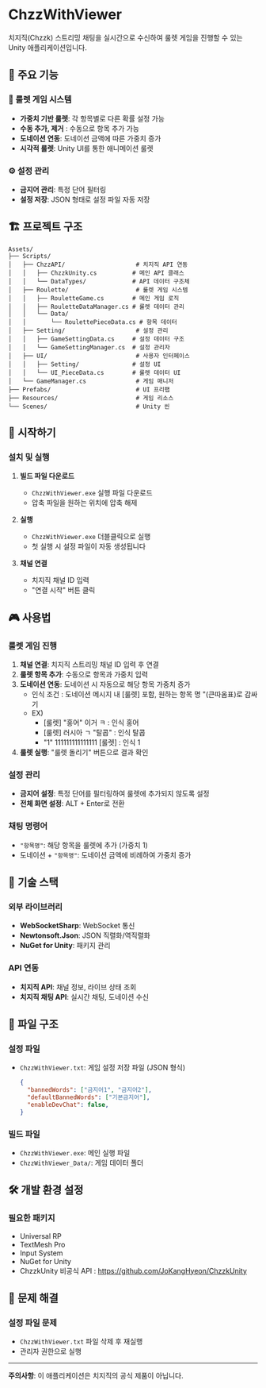# ChzzWithViewer

치지직(Chzzk) 스트리밍 채팅을 실시간으로 수신하여 룰렛 게임을 진행할 수 있는 Unity 애플리케이션입니다.

## 🎯 주요 기능

### 🎰 룰렛 게임 시스템
- **가중치 기반 룰렛**: 각 항목별로 다른 확률 설정 가능
- **수동 추가, 제거** : 수동으로 항목 추가 가능
- **도네이션 연동**: 도네이션 금액에 따른 가중치 증가
- **시각적 룰렛**: Unity UI를 통한 애니메이션 룰렛

### ⚙️ 설정 관리
- **금지어 관리**: 특정 단어 필터링
- **설정 저장**: JSON 형태로 설정 파일 자동 저장

## 🏗️ 프로젝트 구조

```
Assets/
├── Scripts/
│   ├── ChzzAPI/                    # 치지직 API 연동
│   │   ├── ChzzkUnity.cs          # 메인 API 클래스
│   │   └── DataTypes/             # API 데이터 구조체
│   ├── Roulette/                   # 룰렛 게임 시스템
│   │   ├── RouletteGame.cs        # 메인 게임 로직
│   │   ├── RouletteDataManager.cs # 룰렛 데이터 관리
│   │   └── Data/
│   │       └── RoulettePieceData.cs # 항목 데이터
│   ├── Setting/                    # 설정 관리
│   │   ├── GameSettingData.cs     # 설정 데이터 구조
│   │   └── GameSettingManager.cs  # 설정 관리자
│   ├── UI/                         # 사용자 인터페이스
│   │   ├── Setting/               # 설정 UI
│   │   └── UI_PieceData.cs        # 룰렛 데이터 UI
│   └── GameManager.cs              # 게임 매니저
├── Prefabs/                        # UI 프리팹
├── Resources/                      # 게임 리소스
└── Scenes/                         # Unity 씬
```

## 🚀 시작하기

### 설치 및 실행
1. **빌드 파일 다운로드**
   - `ChzzWithViewer.exe` 실행 파일 다운로드
   - 압축 파일을 원하는 위치에 압축 해제

2. **실행**
   - `ChzzWithViewer.exe` 더블클릭으로 실행
   - 첫 실행 시 설정 파일이 자동 생성됩니다

3. **채널 연결**
   - 치지직 채널 ID 입력
   - "연결 시작" 버튼 클릭

## 🎮 사용법

### 룰렛 게임 진행
1. **채널 연결**: 치지직 스트리밍 채널 ID 입력 후 연결
2. **룰렛 항목 추가**: 수동으로 항목과 가중치 입력
3. **도네이션 연동**: 도네이션 시 자동으로 해당 항목 가중치 증가
	- 인식 조건 : 도네이션 메시지 내 [룰렛] 포함, 원하는 항목 명 "(큰따옴표)로 감싸기
	- EX)
		- [룰렛] "홍어" 이거 ㅋ        : 인식 홍어
		- [룰렛]  러시아 ㄱ "탈콥"     : 인식 탈콥
		- "1" 111111111111111  [룰렛] : 인식 1
4. **룰렛 실행**: "룰렛 돌리기" 버튼으로 결과 확인

### 설정 관리
- **금지어 설정**: 특정 단어를 필터링하여 룰렛에 추가되지 않도록 설정
- **전체 화면 설정**: ALT + Enter로 전환

### 채팅 명령어
- `"항목명"`: 해당 항목을 룰렛에 추가 (가중치 1)
- 도네이션 + `"항목명"`: 도네이션 금액에 비례하여 가중치 증가

## 🔧 기술 스택

### 외부 라이브러리
- **WebSocketSharp**: WebSocket 통신
- **Newtonsoft.Json**: JSON 직렬화/역직렬화
- **NuGet for Unity**: 패키지 관리

### API 연동
- **치지직 API**: 채널 정보, 라이브 상태 조회
- **치지직 채팅 API**: 실시간 채팅, 도네이션 수신

## 📁 파일 구조

### 설정 파일
- `ChzzWithViewer.txt`: 게임 설정 저장 파일 (JSON 형식)
  ```json
  {
    "bannedWords": ["금지어1", "금지어2"],
    "defaultBannedWords": ["기본금지어"],
    "enableDevChat": false,
  }
  ```

### 빌드 파일
- `ChzzWithViewer.exe`: 메인 실행 파일
- `ChzzWithViewer_Data/`: 게임 데이터 폴더


## 🛠️ 개발 환경 설정

### 필요한 패키지
- Universal RP
- TextMesh Pro
- Input System
- NuGet for Unity
- ChzzkUnity 비공식 API : https://github.com/JoKangHyeon/ChzzkUnity

## 🐛 문제 해결

### 설정 파일 문제
- `ChzzWithViewer.txt` 파일 삭제 후 재실행
- 관리자 권한으로 실행

---

**주의사항**: 이 애플리케이션은 치지직의 공식 제품이 아닙니다. 


